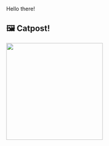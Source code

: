Hello there!



## 🖼️ Catpost!

<sub>
    <img src="https://cdn2.thecatapi.com/images/7js.png" height="256">
</sub>

